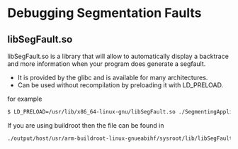 # Debugging Segmentation Faults


## libSegFault.so

libSegFault.so is a library that will allow to automatically display a backtrace
and more information when your program does generate a segfault.
- It is provided by the glibc and is available for many architectures.
- Can be used without recompilation by preloading it with LD_PRELOAD.
  
for example

```sh
$ LD_PRELOAD=/usr/lib/x86_64-linux-gnu/libSegFault.so ./SegmentingApplication
```

If you are using buildroot then the file can be found in 

```sh
./output/host/usr/arm-buildroot-linux-gnueabihf/sysroot/lib/libSegFault.so
```
